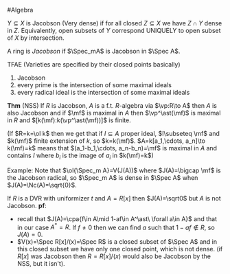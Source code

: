 #Algebra 

$Y\subseteq X$ is Jacobson (Very dense) if for all closed $Z\subseteq X$ we have $Z\cap Y$ dense in $Z$.
Equivalently, open subsets of $Y$ correspond UNIQUELY to open subset of $X$ by intersection.


A ring is *Jacobson* if $\Spec_mA$ is Jacobson in $\Spec A$. 

TFAE (Varieties are specified by their closed points basically)
1. Jacobson
2. every prime is the intersection of some maximal ideals
3. every radical ideal is the intersection of some maximal ideals

**Thm** (NSS) If $R$ is Jacobson, $A$ is a f.t. $R$-algebra via $\vp:R\to A$ then $A$ is also Jacobson and if $\mf$ is maximal in $A$ then $\vp^\ast(\mf)$ is maximal in $R$ and $[k(\mf):k(\vp^\ast(\mf))]$ is finite.

(If $R=k=\ol k$ then we get that if $I\subseteq A$ proper ideal, $I\subseteq \mf$ and $k(\mf)$ finite extension of $k$, so $k=k(\mf)$. $A=k[a_1,\cdots, a_n]\to k(\mf)=k$ means that $(a_1-b_1,\cdots, a_n-b_n)=\mf$ is maximal in $A$ and contains $I$ where $b_i$ is the image of $a_i$ in $k(\mf)=k$)


Example:
Note that $\ol{\Spec_m A}=V(J(A))$ where $J(A)=\bigcap \mf$ is the Jacobson radical, so 
		$\Spec_m A$ is dense in $\Spec A$ when $J(A)=\Nc(A)=\sqrt{0}$.

If $R$ is a DVR with uniformizer $t$ and $A=R[x]$ then $J(A)=\sqrt0$ but $A$ is not Jacobson.
**pf**: 
- recall that $J(A)=\cpa{f\in A\mid 1-af\in A^\ast\ \forall a\in A}$ and that in our case $A^\ast=R$. If $f\neq0$ then we can find $a$ such that $1-af\notin R$, so $J(A)=0$.
- $V(x)=\Spec R[x]/(x)=\Spec R$ is a closed subset of $\Spec A$ and in this closed subset we have only one closed point, which is not dense. (if $R[x]$ was Jacobson then $R=R[x]/(x)$ would also be Jacobson by the NSS, but it isn't).
